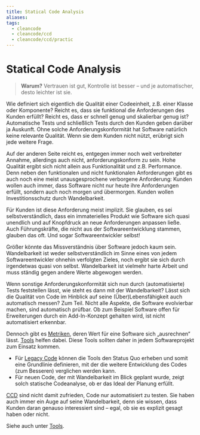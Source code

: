 ```yaml
---
title: Statical Code Analysis
aliases: 
tags:
  - cleancode
  - cleancode/ccd
  - cleancode/ccd/practic
---
```

# Statical Code Analysis

>**Warum?**
>Vertrauen ist gut, Kontrolle ist besser – und je automatischer, desto leichter ist sie.

Wie definiert sich eigentlich die Qualität einer Codeeinheit, z.B. einer Klasse oder Komponente? Reicht es, dass sie funktional die Anforderungen des Kunden erfüllt? Reicht es, dass er schnell genug und skalierbar genug ist? Automatische Tests und schließlich Tests durch den Kunden geben darüber ja Auskunft. Ohne solche Anforderungskonformität hat Software natürlich keine relevante Qualität. Wenn sie dem Kunden nicht nützt, erübrigt sich jede weitere Frage.

Auf der anderen Seite reicht es, entgegen immer noch weit verbreiteter Annahme, allerdings auch nicht, anforderungskonform zu sein. Hohe Qualität ergibt sich nicht allein aus Funktionalität und z.B. Performance. Denn neben den funktionalen und nicht funktionalen Anforderungen gibt es auch noch eine meist unausgesprochene verborgene Anforderung: Kunden wollen auch immer, dass Software nicht nur heute ihre Anforderungen erfüllt, sondern auch noch morgen und übermorgen. Kunden wollen Investitionsschutz durch Wandelbarkeit.

Für Kunden ist diese Anforderung meist implizit. Sie glauben, es sei selbstverständlich, dass ein immaterielles Produkt wie Software sich quasi unendlich und auf Knopfdruck an neue Anforderungen anpassen ließe. Auch Führungskräfte, die nicht aus der Softwareentwicklung stammen, glauben das oft. Und sogar Softwareentwickler selbst!

Größer könnte das Missverständnis über Software jedoch kaum sein. Wandelbarkeit ist weder selbstverständlich im Sinne eines von jedem Softwareentwickler ohnehin verfolgten Zieles, noch ergibt sie sich durch irgendetwas quasi von selbst. Wandelbarkeit ist vielmehr harte Arbeit und muss ständig gegen andere Werte abgewogen werden.

Wenn sonstige Anforderungskonformität sich nun durch (automatisierte) Tests feststellen lässt, wie steht es dann mit der Wandelbarkeit? Lässt sich die Qualität von Code im Hinblick auf seine (Über)Lebensfähigkeit auch automatisch messen? Zum Teil. Nicht alle Aspekte, die Software evolvierbar machen, sind automatisch prüfbar. Ob zum Beispiel Software offen für Erweiterungen durch ein Add-In-Konzept gehalten wird, ist nicht automatisiert erkennbar.

Dennoch gibt es [Metriken](http://en.wikipedia.org/wiki/Software_metric), deren Wert für eine Software sich „ausrechnen“ lässt. [Tools](https://clean-code-developer.de/weitere-infos/werkzeuge/) helfen dabei. Diese Tools sollten daher in jedem Softwareprojekt zum Einsatz kommen.

-   Für [Legacy Code](docs/main/CleanCode/1.%20CleanCodeDeveloper/Legacy%20Code.md) können die Tools den Status Quo erheben und somit eine Grundlinie definieren, mit der die weitere Entwicklung des Codes (zum Besseren) verglichen werden kann.
-   Für neuen Code, der mit Wandelbarkeit im Blick geplant wurde, zeigt solch statische Codeanalyse, ob er das Ideal der Planung erfüllt.

[CCD](docs/main/CleanCode/1.%20CleanCodeDeveloper/1.%20CleanCodeDeveloper.md) sind nicht damit zufrieden, Code nur automatisiert zu testen. Sie haben auch immer ein Auge auf seine Wandelbarkeit, denn sie wissen, dass Kunden daran genauso interessiert sind – egal, ob sie es explizit gesagt haben oder nicht.

Siehe auch unter [Tools](https://clean-code-developer.de/weitere-infos/werkzeuge/).